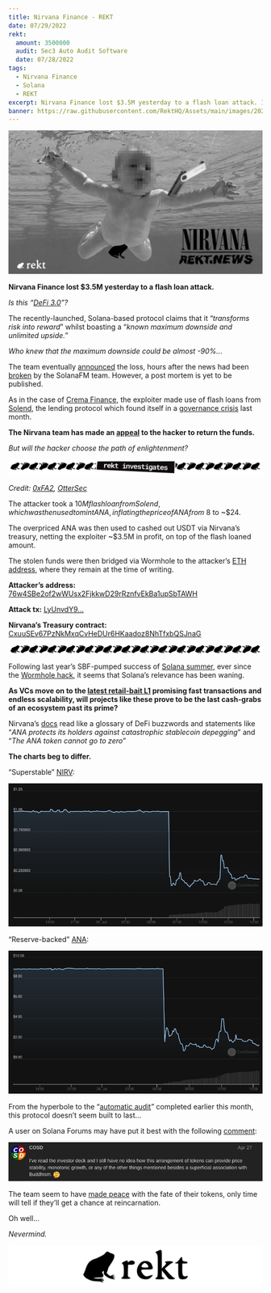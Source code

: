 ```yaml
---
title: Nirvana Finance - REKT
date: 07/29/2022
rekt:
  amount: 3500000
  audit: Sec3 Auto Audit Software
  date: 07/28/2022
tags:
  - Nirvana Finance
  - Solana
  - REKT
excerpt: Nirvana Finance lost $3.5M yesterday to a flash loan attack. It seems Solana’s relevance is waning, but will Nirvana get a chance at reincarnation?
banner: https://raw.githubusercontent.com/RektHQ/Assets/main/images/2022/07/nirvana-header.png
---
```


![](https://raw.githubusercontent.com/RektHQ/Assets/main/images/2022/07/nirvana-header.png)

**Nirvana Finance lost $3.5M yesterday to a flash loan attack.**

_Is this “[DeFi 3.0](https://twitter.com/nirvana_fi)”?_

The recently-launched, Solana-based protocol claims that it “_transforms risk into reward_” whilst boasting a “_known maximum downside and unlimited upside._”

_Who knew that the maximum downside could be almost -90%..._

The team eventually [announced](https://twitter.com/nirvana_fi/status/1552629332023152641) the loss, hours after the news had been [broken](https://twitter.com/0xFA2/status/1552576598506762240) by the SolanaFM team. However, a post mortem is yet to be published.

As in the case of [Crema Finance](https://rekt.news/crema-finance-rekt/), the exploiter made use of flash loans from [Solend](https://twitter.com/solendprotocol/status/1552596718864465920), the lending protocol which found itself in a [governance crisis](https://twitter.com/lex_node/status/1538619072438411264) last month.

**The Nirvana team has made an [appeal](https://twitter.com/nirvana_fi/status/1552761630127177730) to the hacker to return the funds.**

_But will the hacker choose the path of enlightenment?_

![](https://raw.githubusercontent.com/RektHQ/Assets/main/images/2021/09/rekt-investigates-linebreak.png)

_Credit: [0xFA2](https://twitter.com/0xFA2/status/1552576598506762240), [OtterSec](https://twitter.com/osec_io/status/1552589378719207424)_

The attacker took a $10M flash loan from Solend, which was then used to mint ANA, inflating the price of ANA from ~$8 to ~$24.

The overpriced ANA was then used to cashed out USDT via Nirvana’s treasury, netting the exploiter ~$3.5M in profit, on top of the flash loaned amount.

The stolen funds were then bridged via Wormhole to the attacker’s [ETH address](https://etherscan.io/address/0xb9ae2624ab08661f010185d72dd506e199e67c09), where they remain at the time of writing.

**Attacker’s address:** [76w4SBe2of2wWUsx2FjkkwD29rRznfvEkBa1upSbTAWH](https://solana.fm/address/76w4SBe2of2wWUsx2FjkkwD29rRznfvEkBa1upSbTAWH)

**Attack tx:** [LyUnvdY9…](https://solana.fm/tx/LyUnvdY9KBQiVRFqmSzGUfCuPGqYX1xNHCWLWxWZ4MvgLcNis2Kui6T25Ayai5UzpTAFkSRSgriKb3pM8tAoeR5?cluster=mainnet-qn1)

**Nirvana’s Treasury contract:** [CxuuSEv67PzNkMxqCvHeDUr6HKaadoz8NhTfxbQSJnaG](https://solana.fm/address/CxuuSEv67PzNkMxqCvHeDUr6HKaadoz8NhTfxbQSJnaG)

![](https://raw.githubusercontent.com/RektHQ/Assets/main/images/2021/03/rekt-linebreak.png)

Following last year’s SBF-pumped success of [Solana summer](https://rekt.news/spotlight-on-solana/), ever since the [Wormhole hack](https://rekt.news/wormhole-rekt/), it seems that Solana’s relevance has been waning.

**As VCs move on to the [latest retail-bait L1](https://www.coindesk.com/business/2022/07/25/aptos-labs-raises-150m-to-revive-diem-in-ftx-ventures-led-funding-round/) promising fast transactions and endless scalability, will projects like these prove to be the last cash-grabs of an ecosystem past its prime?**

Nirvana’s [docs](https://docs.nirvana.finance/mechanics/summary) read like a glossary of DeFi buzzwords and statements like “_ANA protects its holders against catastrophic stablecoin depegging_” and “_The ANA token cannot go to zero_”

**The charts beg to differ.**

“Superstable” [NIRV](https://www.coingecko.com/en/coins/nirvana-nirv):

![](https://raw.githubusercontent.com/RektHQ/Assets/main/images/2022/07/nirvana-nirv.png)

“Reserve-backed” [ANA](https://www.coingecko.com/en/coins/nirvana-ana):

![](https://raw.githubusercontent.com/RektHQ/Assets/main/images/2022/07/nirvana-ana.png)

From the hyperbole to the “[automatic audit](https://uploads-ssl.webflow.com/62acc2bbfa68c06f0b46f628/62c729b1b482b308072715b2_nirvana-audit-certificate.pdf)” completed earlier this month, this protocol doesn’t seem built to last…

A user on Solana Forums may have put it best with the following [comment](https://forums.solana.com/t/what-does-nirvana-do/7434):

![](https://raw.githubusercontent.com/RektHQ/Assets/main/images/2022/07/nirvana-forum.png)

The team seem to have [made peace](https://twitter.com/nirvana_fi/status/1552668321962762242) with the fate of their tokens, only time will tell if they’ll get a chance at reincarnation.

Oh well...

_Nevermind._

![](https://raw.githubusercontent.com/RektHQ/Assets/main/images/2021/08/rekt-outline-conc.png)
